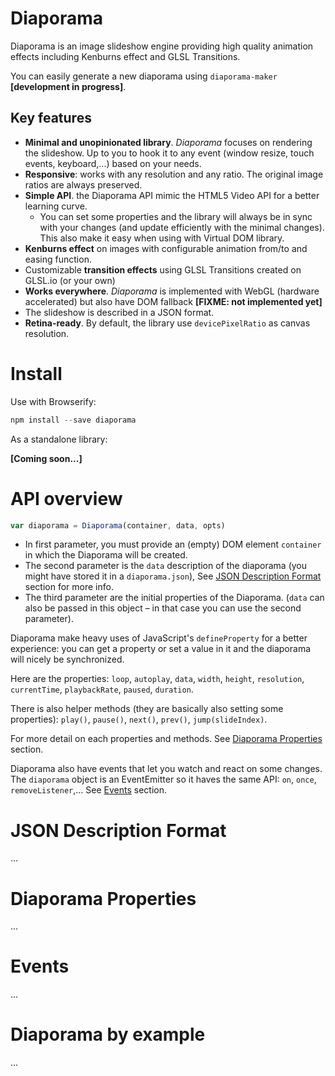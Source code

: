 
Diaporama
=========

Diaporama is an image slideshow engine providing high quality animation effects including Kenburns effect and GLSL Transitions.

You can easily generate a new diaporama using `diaporama-maker` **[development in progress]**.

Key features
------------

- **Minimal and unopinionated library**. *Diaporama* focuses on rendering the slideshow. Up to you to hook it to any event (window resize, touch events, keyboard,...) based on your needs.
- **Responsive**: works with any resolution and any ratio. The original image ratios are always preserved.
- **Simple API**. the Diaporama API mimic the HTML5 Video API for a better learning curve.
  - You can set some properties and the library will always be in sync with your changes (and update efficiently with the minimal changes). This also make it easy when using with Virtual DOM library.
- **Kenburns effect** on images with configurable animation from/to and easing function.
- Customizable **transition effects** using GLSL Transitions created on GLSL.io (or your own)
- **Works everywhere**. *Diaporama* is implemented with WebGL (hardware accelerated) but also have DOM fallback **[FIXME: not implemented yet]**
- The slideshow is described in a JSON format.
- **Retina-ready**. By default, the library use `devicePixelRatio` as canvas resolution.

Install
=======

Use with Browserify:
```javascript
npm install --save diaporama
```

As a standalone library:

**[Coming soon...]**


API overview
===

```javascript
var diaporama = Diaporama(container, data, opts)
```

- In first parameter, you must provide an (empty) DOM element `container` in which the Diaporama will be created.
- The second parameter is the `data` description of the diaporama (you might have stored it in a `diaporama.json`), See [JSON Description Format](#json-description-format) section for more info.
- The third parameter are the initial properties of the Diaporama. (`data` can also be passed in this object – in that case you can use the second parameter).

Diaporama make heavy uses of JavaScript's `defineProperty` for a better experience:
you can get a property or set a value in it and the diaporama will nicely be synchronized.

Here are the properties: `loop`, `autoplay`, `data`, `width`, `height`, `resolution`, `currentTime`, `playbackRate`, `paused`, `duration`.

There is also helper methods (they are basically also setting some properties): `play()`, `pause()`, `next()`, `prev()`, `jump(slideIndex)`.

For more detail on each properties and methods. See [Diaporama Properties](#diaporama-properties) section.

Diaporama also have events that let you watch and react on some changes. The `diaporama` object is an EventEmitter so it haves the same API: `on`, `once`, `removeListener`,...  See [Events](#events) section.


JSON Description Format
===========
...

Diaporama Properties
====================
...

Events
======
...

Diaporama by example
====================
...
